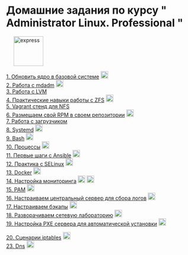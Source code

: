 # Домашние задания по курсу " Administrator Linux. Professional "
<img src="https://www.svgrepo.com/show/3968/linux.svg" height="80"  style="margin-left: 20px" alt="express">



[1. Обновить ядро в базовой системе](01_kernel_update/README.md)  <img src="https://upload.wikimedia.org/wikipedia/commons/8/8f/Kernel_Layout.svg" height="20"   alt="kernel">   
[2. Работа с mdadm](02_fs/README.md)  <img src="https://upload.wikimedia.org/wikipedia/commons/9/9b/RAID_0.svg" height="20"   alt="raid">   
[3. Работа с LVM](03_lvm/README.md)  
[4. Практические навыки работы с ZFS](04_zfs/README.md)  <img src="https://upload.wikimedia.org/wikipedia/commons/7/75/OpenZFS_logo.svg" height="20"   alt="ZFS">  
[5. Vagrant стенд для NFS](05_nfs/README.md)  
[6. Размещаем свой RPM в своем репозитории](06_rpm/README.md)    <img src="https://upload.wikimedia.org/wikipedia/commons/0/00/RPM_Logo.svg" height="20"   alt="bash">  
[7. Работа с загрузчиком](07_boot/README.md)  
[8. Systemd](08_systemd/README.md)  <img src="https://upload.wikimedia.org/wikipedia/commons/3/33/Systemd-logo.svg" height="20"   alt="Systemd">  
[9. Bash](09_bash/README.md)  <img src="https://raw.githubusercontent.com/gilbarbara/logos/master/logos/bash-icon.svg" height="20"   alt="bash">   
[10. Процессы](10_process/README.md)    <img src="https://upload.wikimedia.org/wikipedia/commons/f/f5/Noun_Project_process_icon_2519390.svg" height="20"   alt="bash">   
[11. Первые шаги с Ansible](11_ansible/README.md)    <img src="https://upload.wikimedia.org/wikipedia/commons/thumb/2/24/Ansible_logo.svg/256px-Ansible_logo.svg.png?20210414073712" height="20"   alt="Ansible_logo">    
[12. Практика с SELinux](12_selinux/README.md)    <img src="https://avatars.githubusercontent.com/u/7838867?s=200&v=4" height="20"   alt="SELinux logo">    
[13. Docker](13_docker/README.md)    <img src="https://www.svgrepo.com/show/349342/docker.svg" height="20"   alt="Ansible_logo">   
[14. Настройка мониторинга](14_monitoring/README.md)    <img src="https://upload.wikimedia.org/wikipedia/commons/3/38/Prometheus_software_logo.svg" height="20"   alt="Prometheus">    <img src="https://www.vectorlogo.zone/logos/grafana/grafana-icon.svg" height="20"   alt="grafana">   
[15. PAM](15_pam/README.md)    <img src="https://surepassid.com/wp-content/uploads/2020/07/pam-400x400-300x300-1.png" height="20"   alt="PAM">    
[16. Настраиваем центральный сервер для сбора логов](16_logs/README.md)    <img src="https://img.icons8.com/external-sbts2018-outline-color-sbts2018/344/external-log-basic-ui-elements-2.2-sbts2018-outline-color-sbts2018.png" height="20"   alt="Ansible_logo">   
[17. Настраиваем бэкапы](17_backup/README.md)    <img src="https://upload.wikimedia.org/wikipedia/commons/thumb/8/8d/Iconoir_database-backup.svg/1024px-Iconoir_database-backup.svg.png" height="20"   alt="Backup_logo">  
[18. Разворачиваем сетевую лабораторию](18_network/README.md)    <img src="https://freesvg.org/img/lukas-Redundant-network-routers-and-switches.png" height="20"   alt="Ansible_logo">   
[19. Настройка PXE сервера для автоматической установки](19_pxe/README.md)    <img src="https://upload.wikimedia.org/wikipedia/commons/0/01/PXE_Text_Boot_Menu.png" height="20"   alt="PXE_logo">  


[20. Сценарии iptables](20_iptables/README.md)    <img src="https://upload.wikimedia.org/wikipedia/ru/thumb/f/f4/Iptables-traversal.svg/85px-Iptables-traversal.svg.png?20090709045750" height="20"   alt="Ansible_logo">   
[23. Dns](23_dns/README.md)    <img src="https://img.icons8.com/officel/512/dns.png" height="20"   alt="Ansible_logo">   

